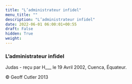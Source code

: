 ```yaml
---
title: "L’administrateur infidel"
menu_title: ""
description: "L’administrateur infidel"
date: 2022-06-01 06:00:01+00:55
draft: False
hidden: True
weight:
---
```

### L’administrateur infidel

Judas - reçu par H___  le 19 Avril 2002, Cuenca, Équateur.



© Geoff Cutler 2013